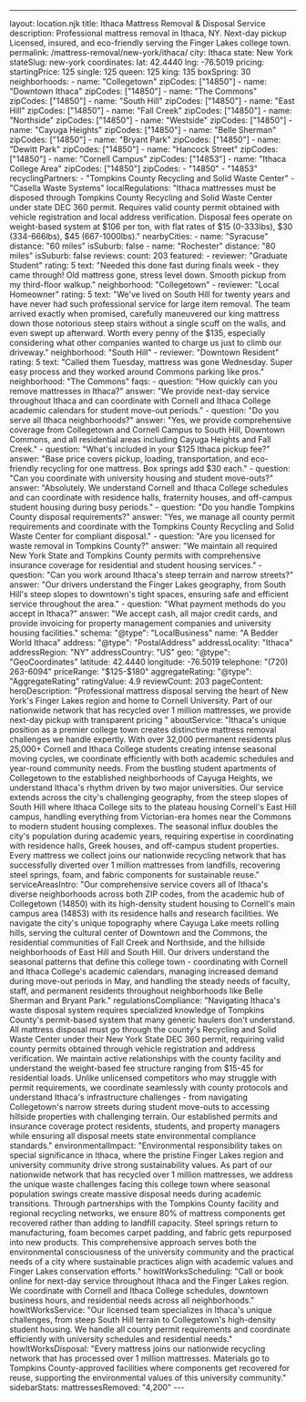 ---
layout: location.njk
title: Ithaca Mattress Removal & Disposal Service
description: Professional mattress removal in Ithaca, NY. Next-day pickup Licensed, insured, and eco-friendly serving the Finger Lakes college town.
permalink: /mattress-removal/new-york/ithaca/
city: Ithaca state: New York stateSlug: new-york coordinates: lat: 42.4440 lng: -76.5019 pricing: startingPrice: 125 single: 125 queen: 125 king: 135 boxSpring: 30 neighborhoods: - name: "Collegetown" zipCodes: ["14850"] - name: "Downtown Ithaca" zipCodes: ["14850"] - name: "The Commons" zipCodes: ["14850"] - name: "South Hill" zipCodes: ["14850"] - name: "East Hill" zipCodes: ["14850"] - name: "Fall Creek" zipCodes: ["14850"] - name: "Northside" zipCodes: ["14850"] - name: "Westside" zipCodes: ["14850"] - name: "Cayuga Heights" zipCodes: ["14850"] - name: "Belle Sherman" zipCodes: ["14850"] - name: "Bryant Park" zipCodes: ["14850"] - name: "Dewitt Park" zipCodes: ["14850"] - name: "Hancock Street" zipCodes: ["14850"] - name: "Cornell Campus" zipCodes: ["14853"] - name: "Ithaca College Area" zipCodes: ["14850"] zipCodes: - "14850" - "14853" recyclingPartners: - "Tompkins County Recycling and Solid Waste Center" - "Casella Waste Systems" localRegulations: "Ithaca mattresses must be disposed through Tompkins County Recycling and Solid Waste Center under state DEC 360 permit. Requires valid county permit obtained with vehicle registration and local address verification. Disposal fees operate on weight-based system at $106 per ton, with flat rates of $15 (0-333lbs), $30 (334-666lbs), $45 (667-1000lbs)." nearbyCities: - name: "Syracuse" distance: "60 miles" isSuburb: false - name: "Rochester" distance: "80 miles" isSuburb: false reviews: count: 203 featured: - reviewer: "Graduate Student" rating: 5 text: "Needed this done fast during finals week - they came through! Old mattress gone, stress level down. Smooth pickup from my third-floor walkup." neighborhood: "Collegetown" - reviewer: "Local Homeowner" rating: 5 text: "We've lived on South Hill for twenty years and have never had such professional service for large item removal. The team arrived exactly when promised, carefully maneuvered our king mattress down those notorious steep stairs without a single scuff on the walls, and even swept up afterward. Worth every penny of the $135, especially considering what other companies wanted to charge us just to climb our driveway." neighborhood: "South Hill" - reviewer: "Downtown Resident" rating: 5 text: "Called them Tuesday, mattress was gone Wednesday. Super easy process and they worked around Commons parking like pros." neighborhood: "The Commons" faqs: - question: "How quickly can you remove mattresses in Ithaca?" answer: "We provide next-day service throughout Ithaca and can coordinate with Cornell and Ithaca College academic calendars for student move-out periods." - question: "Do you serve all Ithaca neighborhoods?" answer: "Yes, we provide comprehensive coverage from Collegetown and Cornell Campus to South Hill, Downtown Commons, and all residential areas including Cayuga Heights and Fall Creek." - question: "What's included in your $125 Ithaca pickup fee?" answer: "Base price covers pickup, loading, transportation, and eco-friendly recycling for one mattress. Box springs add $30 each." - question: "Can you coordinate with university housing and student move-outs?" answer: "Absolutely. We understand Cornell and Ithaca College schedules and can coordinate with residence halls, fraternity houses, and off-campus student housing during busy periods." - question: "Do you handle Tompkins County disposal requirements?" answer: "Yes, we manage all county permit requirements and coordinate with the Tompkins County Recycling and Solid Waste Center for compliant disposal." - question: "Are you licensed for waste removal in Tompkins County?" answer: "We maintain all required New York State and Tompkins County permits with comprehensive insurance coverage for residential and student housing services." - question: "Can you work around Ithaca's steep terrain and narrow streets?" answer: "Our drivers understand the Finger Lakes geography, from South Hill's steep slopes to downtown's tight spaces, ensuring safe and efficient service throughout the area." - question: "What payment methods do you accept in Ithaca?" answer: "We accept cash, all major credit cards, and provide invoicing for property management companies and university housing facilities." schema: "@type": "LocalBusiness" name: "A Bedder World Ithaca" address: "@type": "PostalAddress" addressLocality: "Ithaca" addressRegion: "NY" addressCountry: "US" geo: "@type": "GeoCoordinates" latitude: 42.4440 longitude: -76.5019 telephone: "(720) 263-6094" priceRange: "$125-$180" aggregateRating: "@type": "AggregateRating" ratingValue: 4.9 reviewCount: 203 pageContent: heroDescription: "Professional mattress disposal serving the heart of New York's Finger Lakes region and home to Cornell University. Part of our nationwide network that has recycled over 1 million mattresses, we provide next-day pickup with transparent pricing " aboutService: "Ithaca's unique position as a premier college town creates distinctive mattress removal challenges we handle expertly. With over 32,000 permanent residents plus 25,000+ Cornell and Ithaca College students creating intense seasonal moving cycles, we coordinate efficiently with both academic schedules and year-round community needs. From the bustling student apartments of Collegetown to the established neighborhoods of Cayuga Heights, we understand Ithaca's rhythm driven by two major universities. Our service extends across the city's challenging geography, from the steep slopes of South Hill where Ithaca College sits to the plateau housing Cornell's East Hill campus, handling everything from Victorian-era homes near the Commons to modern student housing complexes. The seasonal influx doubles the city's population during academic years, requiring expertise in coordinating with residence halls, Greek houses, and off-campus student properties. Every mattress we collect joins our nationwide recycling network that has successfully diverted over 1 million mattresses from landfills, recovering steel springs, foam, and fabric components for sustainable reuse." serviceAreasIntro: "Our comprehensive service covers all of Ithaca's diverse neighborhoods across both ZIP codes, from the academic hub of Collegetown (14850) with its high-density student housing to Cornell's main campus area (14853) with its residence halls and research facilities. We navigate the city's unique topography where Cayuga Lake meets rolling hills, serving the cultural center of Downtown and the Commons, the residential communities of Fall Creek and Northside, and the hillside neighborhoods of East Hill and South Hill. Our drivers understand the seasonal patterns that define this college town - coordinating with Cornell and Ithaca College's academic calendars, managing increased demand during move-out periods in May, and handling the steady needs of faculty, staff, and permanent residents throughout neighborhoods like Belle Sherman and Bryant Park." regulationsCompliance: "Navigating Ithaca's waste disposal system requires specialized knowledge of Tompkins County's permit-based system that many generic haulers don't understand. All mattress disposal must go through the county's Recycling and Solid Waste Center under their New York State DEC 360 permit, requiring valid county permits obtained through vehicle registration and address verification. We maintain active relationships with the county facility and understand the weight-based fee structure ranging from $15-45 for residential loads. Unlike unlicensed competitors who may struggle with permit requirements, we coordinate seamlessly with county protocols and understand Ithaca's infrastructure challenges - from navigating Collegetown's narrow streets during student move-outs to accessing hillside properties with challenging terrain. Our established permits and insurance coverage protect residents, students, and property managers while ensuring all disposal meets state environmental compliance standards." environmentalImpact: "Environmental responsibility takes on special significance in Ithaca, where the pristine Finger Lakes region and university community drive strong sustainability values. As part of our nationwide network that has recycled over 1 million mattresses, we address the unique waste challenges facing this college town where seasonal population swings create massive disposal needs during academic transitions. Through partnerships with the Tompkins County facility and regional recycling networks, we ensure 80% of mattress components get recovered rather than adding to landfill capacity. Steel springs return to manufacturing, foam becomes carpet padding, and fabric gets repurposed into new products. This comprehensive approach serves both the environmental consciousness of the university community and the practical needs of a city where sustainable practices align with academic values and Finger Lakes conservation efforts." howItWorksScheduling: "Call or book online for next-day service throughout Ithaca and the Finger Lakes region. We coordinate with Cornell and Ithaca College schedules, downtown business hours, and residential needs across all neighborhoods." howItWorksService: "Our licensed team specializes in Ithaca's unique challenges, from steep South Hill terrain to Collegetown's high-density student housing. We handle all county permit requirements and coordinate efficiently with university schedules and residential needs." howItWorksDisposal: "Every mattress joins our nationwide recycling network that has processed over 1 million mattresses. Materials go to Tompkins County-approved facilities where components get recovered for reuse, supporting the environmental values of this university community." sidebarStats: mattressesRemoved: "4,200" ---
